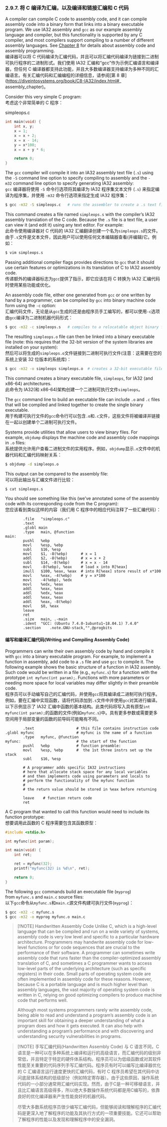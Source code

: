 ### 2.9.7. 将 C 编译为汇编，以及编译和链接汇编和 C 代码

A compiler can compile C code to assembly code, and it can compile assembly code into a binary form that links into a binary executable program. We use IA32 assembly and `gcc` as our example assembly language and compiler, but this functionality is supported by any C compiler, and most compilers support compiling to a number of different assembly languages. See [Chapter 8](https://diveintosystems.org/book/C8-IA32/index.html#_assembly_chapter) for details about assembly code and assembly programming.  
编译器可以将 C 代码编译为汇编代码，并且可以将汇编代码编译为链接到二进制可执行程序的二进制形式。我们使用 IA32 汇编和“gcc”作为示例汇编语言和编译器，但任何 C 编译器都支持此功能，并且大多数编译器支持编译为多种不同的汇编语言。有关汇编代码和汇编编程的详细信息，请参阅[第 8 章](https://diveintosystems.org/book/C8-IA32/index.html#_ assembly_chapter)。

Consider this very simple C program:  
考虑这个非常简单的 C 程序：

simpleops.c

```c
int main(void) {
    int x, y;
    x = 1;
    x = x + 2;
    x = x - 14;
    y = x*100;
    x = x + y * 6;

    return 0;
}
```

The `gcc` compiler will compile it into an IA32 assembly text file (`.s`) using the `-S` command line option to specify compiling to assembly and the `-m32` command line option to specify generating IA32 assembly:  
`gcc` 编译器将使用 `-S` 命令行选项将其编译为 IA32 程序集文本文件 (`.s`) 来指定编译为程序集，并使用 `-m32` 命令行选项来指定生成 IA32 程序集：

```bash
$ gcc -m32 -S simpleops.c   # runs the assembler to create a .s text file
```

This command creates a file named `simpleops.s` with the compiler’s IA32 assembly translation of the C code. Because the `.s` file is a text file, a user can view it (and edit it) using any text editor. For example:  
此命令使用编译器对 C 代码的 IA32 汇编翻译创建一个名为`simpleops.s`的文件。由于`.s`文件是文本文件，因此用户可以使用任何文本编辑器查看(并编辑)它。例如：

```bash
$ vim simpleops.s
```

Passing additional compiler flags provides directions to `gcc` that it should use certain features or optimizations in its translation of C to IA32 assembly code.  
传递额外的编译器标志为`gcc`提供了指示，即它应该在将 C 转换为 IA32 汇编代码时使用某些功能或优化。

An assembly code file, either one generated from `gcc` or one written by hand by a programmer, can be compiled by `gcc` into binary machine code form using the `-c` option:  
汇编代码文件，无论是从`gcc`生成的还是由程序员手工编写的，都可以使用`-c`选项由`gcc`编译为二进制机器代码形式：

```bash
$ gcc -m32 -c simpleops.s   # compiles to a relocatable object binary file (.o)
```

The resulting `simpleops.o` file can then be linked into a binary executable file (note: this requires that the 32-bit version of the system libraries are installed on your system):  
然后可以将生成的`simpleops.o`文件链接到二进制可执行文件(注意：这需要在您的系统上安装 32 位版本的系统库)：

```bash
$ gcc -m32 -o simpleops simpleops.o  # creates a 32-bit executable file
```

This command creates a binary executable file, `simpleops`, for IA32 (and x86-64) architectures.  
此命令为 IA32(和 x86-64)架构创建一个二进制可执行文件`simpleops`。

The `gcc` command line to build an executable file can include `.o` and `.c` files that will be compiled and linked together to create the single binary executable.  
用于构建可执行文件的`gcc`命令行可以包含`.o`和`.c`文件，这些文件将被编译并链接在一起以创建单个二进制可执行文件。

Systems provide utilities that allow users to view binary files. For example, `objdump` displays the machine code and assembly code mappings in `.o` files:  
系统提供允许用户查看二进制文件的实用程序。例如，`objdump`显示`.o`文件中的机器代码和汇编代码映射关系：

```bash
$ objdump -d simpleops.o
```

This output can be compared to the assembly file:  
可以将此输出与汇编文件进行比较：  

```bash
$ cat simpleops.s
```

You should see something like this (we’ve annotated some of the assembly code with its corresponding code from the C program):  
您应该看到类似这样的内容（我们用 C 程序中的相应代码注释了一些汇编代码）：

```
        .file   "simpleops.c"
        .text
        .globl main
        .type   main, @function
main:
        pushl   %ebp
        movl    %esp, %ebp
        subl    $16, %esp
        movl    $1, -8(%ebp)      # x = 1
        addl    $2, -8(%ebp)      # x = x + 2
        subl    $14, -8(%ebp)     # x = x - 14
        movl    -8(%ebp), %eax    # load x into R[%eax]
        imull   $100, %eax, %eax  # into R[%eax] store result of x*100
        movl    %eax, -4(%ebp)    # y = x*100
        movl    -4(%ebp), %edx
        movl    %edx, %eax
        addl    %eax, %eax
        addl    %edx, %eax
        addl    %eax, %eax
        addl    %eax, -8(%ebp)
        movl    $0, %eax
        leave
        ret
        .size   main, .-main
        .ident	"GCC: (Ubuntu 7.4.0-1ubuntu1~18.04.1) 7.4.0"
        .section	.note.GNU-stack,"",@progbits
```

#### 编写和编译汇编代码(Writing and Compiling Assembly Code)

Programmers can write their own assembly code by hand and compile it with `gcc` into a binary executable program. For example, to implement a function in assembly, add code to a `.s` file and use `gcc` to compile it. The following example shows the basic structure of a function in IA32 assembly. Such code would be written in a file (e.g., `myfunc.s`) for a function with the prototype `int myfunc(int param);`. Functions with more parameters or needing more space for local variables may differ slightly in their preamble code.  
程序员可以手动编写自己的汇编代码，并使用`gcc`将其编译成二进制可执行程序。例如，要在汇编中实现函数，请将代码添加到`.s`文件中并使用`gcc`对其进行编译。以下示例显示了 IA32 汇编中函数的基本结构。此类代码将写入具有原型`int myfunc(int param);`的函数的文件(例如`myfunc.s`)中。具有更多参数或需要更多空间用于局部变量的函数的前导码可能略有不同。

```
        .text                   # this file contains instruction code
.globl myfunc                   # myfunc is the name of a function
        .type   myfunc, @function
myfunc:                         # the start of the function
        pushl   %ebp            # function preamble:
        movl    %esp, %ebp      #  the 1st three instrs set up the stack
        subl    $16, %esp

        # A programmer adds specific IA32 instructions
        # here that allocate stack space for any local variables
        # and then implements code using parameters and locals to
        # perform the functionality of the myfunc function
        #
        # the return value should be stored in %eax before returning

        leave    # function return code
        ret
```

A C program that wanted to call this function would need to include its function prototype:  
想要调用此函数的 C 程序需要包含其函数原型：  

```c
#include <stdio.h>

int myfunc(int param);

int main(void) {
    int ret;

    ret = myfunc(32);
    printf("myfunc(32) is %d\n", ret);

    return 0;
}
```

The following `gcc` commands build an executable file (`myprog`) from `myfunc.s` and `main.c` source files:  
以下`gcc`命令从`myfunc.s`和`main.c`源文件构建可执行文件(`myprog`)：

```bash
$ gcc -m32 -c myfunc.s
$ gcc -m32 -o myprog myfunc.o main.c
```


> [!NOTE] Handwritten Assembly Code
> Unlike C, which is a high-level language that can be compiled and run on a wide variety of systems, assembly code is very low level and specific to a particular hardware architecture. Programmers may handwrite assembly code for low-level functions or for code sequences that are crucial to the performance of their software. A programmer can sometimes write assembly code that runs faster than the compiler-optimized assembly translation of C, and sometimes a C programmer wants to access low-level parts of the underlying architecture (such as specific registers) in their code. Small parts of operating system code are often implemented in assembly code for these reasons. However, because C is a portable language and is much higher level than assembly languages, the vast majority of operating system code is written in C, relying on good optimizing compilers to produce machine code that performs well.
> 
> Although most systems programmers rarely write assembly code, being able to read and understand a program’s assembly code is an important skill for obtaining a deeper understanding of what a program does and how it gets executed. It can also help with understanding a program’s performance and with discovering and understanding security vulnerabilities in programs.



> [!NOTE] 手写汇编代码(Handwritten Assembly Code)
> 与 C 语言不同，C 语言是一种可以在多种系统上编译和运行的高级语言，而汇编代码的级别非常低，并且特定于特定的硬件体系结构。程序员可以为低级函数或对其软件性能至关重要的代码序列手写汇编代码。程序员有时可以编写比编译器优化的 C 汇编语言运行速度更快的汇编代码，有时 C 程序员希望在其代码中访问底层体系结构的低级部分（例如特定寄存器）。由于这些原因，操作系统代码的一小部分通常用汇编代码实现。然而，由于C是一种可移植语言，并且比汇编语言高级得多，所以绝大多数操作系统代码都是用C编写的，依靠良好的优化编译器来产生性能良好的机器代码。
> 
> 尽管大多数系统程序员很少编写汇编代码，但能够阅读和理解程序的汇编代码是更深入地了解程序的功能及其执行方式的一项重要技能。它还可以帮助了解程序的性能以及发现和理解程序中的安全漏洞。
